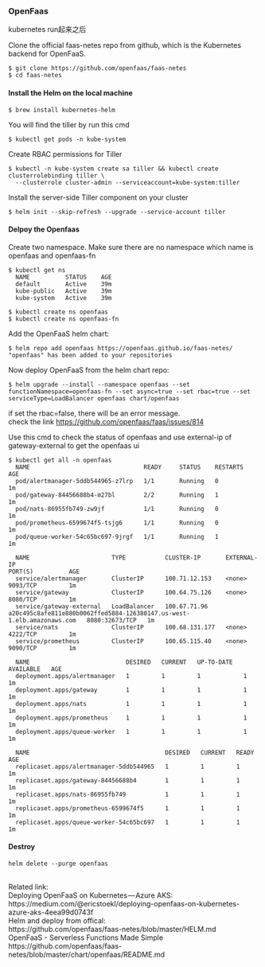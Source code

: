 ### OpenFaas
kubernetes run起来之后<br>

Clone the official faas-netes repo from github, which is the Kubernetes backend for OpenFaaS.
```
$ git clone https://github.com/openfaas/faas-netes 
$ cd faas-netes
```
#### Install the Helm on the local machine
```
$ brew install kubernetes-helm
```
You will find the tiller by run this cmd
```
$ kubectl get pods -n kube-system
```

Create RBAC permissions for Tiller
```
$ kubectl -n kube-system create sa tiller && kubectl create clusterrolebinding tiller \
  --clusterrole cluster-admin --serviceaccount=kube-system:tiller
```
Install the server-side Tiller component on your cluster
```
$ helm init --skip-refresh --upgrade --service-account tiller
```
#### Delpoy the Openfaas
Create two namespace. Make sure there are no namespace which name is openfaas and openfaas-fn<br>
```
$ kubectl get ns
  NAME          STATUS    AGE
  default       Active    39m
  kube-public   Active    39m
  kube-system   Active    39m
```
```
$ kubectl create ns openfaas
$ kubectl create ns openfaas-fn
```
Add the OpenFaaS helm chart:
```
$ helm repo add openfaas https://openfaas.github.io/faas-netes/
"openfaas" has been added to your repositories
```
Now deploy OpenFaaS from the helm chart repo:
```
$ helm upgrade --install --namespace openfaas --set functionNamespace=openfaas-fn --set async=true --set rbac=true --set       serviceType=LoadBalancer openfaas chart/openfaas
```
if set the rbac=false, there will be an error message.<br>
check the link https://github.com/openfaas/faas/issues/814

Use this cmd to check the status of openfaas and use external-ip of gateway-external to get the openfaas ui<br>
```
$ kubectl get all -n openfaas
  NAME                                READY     STATUS    RESTARTS   AGE
  pod/alertmanager-5ddb544965-z7lrp   1/1       Running   0          1m
  pod/gateway-84456688b4-m27bl        2/2       Running   1          1m
  pod/nats-86955fb749-zw9jf           1/1       Running   0          1m
  pod/prometheus-6599674f5-tsjg6      1/1       Running   0          1m
  pod/queue-worker-54c65bc697-9jrgf   1/1       Running   1          1m

  NAME                       TYPE           CLUSTER-IP       EXTERNAL-IP                                                              PORT(S)          AGE
  service/alertmanager       ClusterIP      100.71.12.153    <none>                                                                   9093/TCP         1m
  service/gateway            ClusterIP      100.64.75.126    <none>                                                                   8080/TCP         1m
  service/gateway-external   LoadBalancer   100.67.71.96     a20c495c8afe811e880b0062ffed5884-126380147.us-west-            1.elb.amazonaws.com   8080:32673/TCP   1m
  service/nats               ClusterIP      100.68.131.177   <none>                                                                   4222/TCP         1m
  service/prometheus         ClusterIP      100.65.115.40    <none>                                                                   9090/TCP         1m

  NAME                           DESIRED   CURRENT   UP-TO-DATE   AVAILABLE   AGE
  deployment.apps/alertmanager   1         1         1            1           1m
  deployment.apps/gateway        1         1         1            1           1m
  deployment.apps/nats           1         1         1            1           1m
  deployment.apps/prometheus     1         1         1            1           1m
  deployment.apps/queue-worker   1         1         1            1           1m

  NAME                                      DESIRED   CURRENT   READY     AGE
  replicaset.apps/alertmanager-5ddb544965   1         1         1         1m
  replicaset.apps/gateway-84456688b4        1         1         1         1m
  replicaset.apps/nats-86955fb749           1         1         1         1m
  replicaset.apps/prometheus-6599674f5      1         1         1         1m
  replicaset.apps/queue-worker-54c65bc697   1         1         1         1m
```

#### Destroy
```
helm delete --purge openfaas
```
<br>
Related link:<br>
Deploying OpenFaaS on Kubernetes — Azure AKS:<br>https://medium.com/@ericstoekl/deploying-openfaas-on-kubernetes-azure-aks-4eea99d0743f<br>
Helm and deploy from offical:<br>https://github.com/openfaas/faas-netes/blob/master/HELM.md<br>
OpenFaaS - Serverless Functions Made Simple<br>https://github.com/openfaas/faas-netes/blob/master/chart/openfaas/README.md<br>
